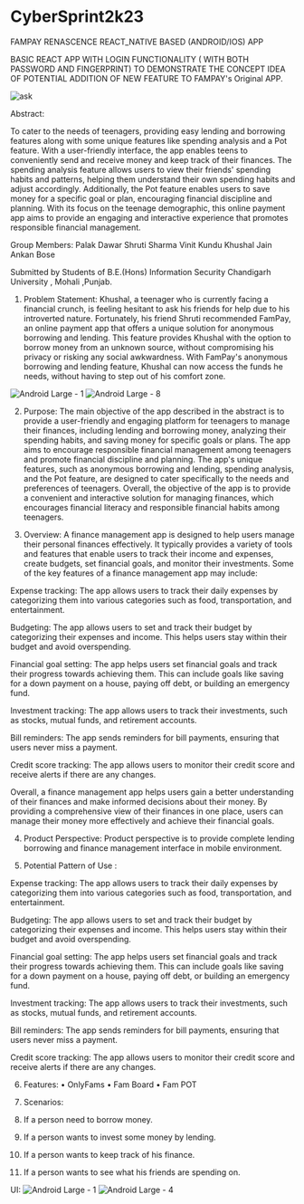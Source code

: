 ﻿# CyberSprint2k23

FAMPAY  RENASCENCE REACT_NATIVE BASED (ANDROID/IOS) APP

BASIC REACT APP WITH LOGIN FUNCTIONALITY ( WITH BOTH PASSWORD AND FINGERPRINT) TO DEMONSTRATE THE CONCEPT IDEA OF POTENTIAL ADDITION OF NEW FEATURE TO FAMPAY's Original APP. 



![ask](https://user-images.githubusercontent.com/72563220/227749883-04ff7322-c085-49f1-8bd6-c6cf07e26a86.png)



Abstract:

To cater to the needs of teenagers, providing easy lending and borrowing features along with some unique features like spending analysis and a Pot feature. With a user-friendly interface, the app enables teens to conveniently send and receive money and keep track of their finances. The spending analysis feature allows users to view their friends' spending habits and patterns, helping them understand their own spending habits and adjust accordingly. Additionally, the Pot feature enables users to save money for a specific goal or plan, encouraging financial discipline and planning. With its focus on the teenage demographic, this online payment app aims to provide an engaging and interactive experience that promotes responsible financial management.


Group Members:
Palak Dawar
Shruti Sharma
Vinit Kundu
Khushal Jain
Ankan Bose



Submitted by Students of  B.E.(Hons) Information Security
Chandigarh University , Mohali ,Punjab.

1.	Problem Statement:
Khushal, a teenager who is currently facing a financial crunch, is feeling hesitant to ask his friends for help due to his introverted nature. Fortunately, his friend Shruti recommended FamPay, an online payment app that offers a unique solution for anonymous borrowing and lending. This feature provides Khushal with the option to borrow money from an unknown source, without compromising his privacy or risking any social awkwardness. With FamPay's anonymous borrowing and lending feature, Khushal can now access the funds he needs, without having to step out of his comfort zone.


![Android Large - 1](https://user-images.githubusercontent.com/72563220/227746408-c8a45485-0059-4716-aa3c-c0d1821b7ea3.png)
![Android Large - 8](https://user-images.githubusercontent.com/72563220/227746427-d4c4c2a4-f500-4459-b3b5-d86bfb8425ed.png)


2.	Purpose: 
The main objective of the app described in the abstract is to provide a user-friendly and engaging platform for teenagers to manage their finances, including lending and borrowing money, analyzing their spending habits, and saving money for specific goals or plans. The app aims to encourage responsible financial management among teenagers and promote financial discipline and planning. The app's unique features, such as anonymous borrowing and lending, spending analysis, and the Pot feature, are designed to cater specifically to the needs and preferences of teenagers. Overall, the objective of the app is to provide a convenient and interactive solution for managing finances, which encourages financial literacy and responsible financial habits among teenagers.


3.	Overview:
A finance management app is designed to help users manage their personal finances effectively. It typically provides a variety of tools and features that enable users to track their income and expenses, create budgets, set financial goals, and monitor their investments.
Some of the key features of a finance management app may include:

Expense tracking: The app allows users to track their daily expenses by categorizing them into various categories such as food, transportation, and entertainment.

Budgeting: The app allows users to set and track their budget by categorizing their expenses and income. This helps users stay within their budget and avoid overspending.

Financial goal setting: The app helps users set financial goals and track their progress towards achieving them. This can include goals like saving for a down payment on a house, paying off debt, or building an emergency fund.

Investment tracking: The app allows users to track their investments, such as stocks, mutual funds, and retirement accounts.

Bill reminders: The app sends reminders for bill payments, ensuring that users never miss a payment.

Credit score tracking: The app allows users to monitor their credit score and receive alerts if there are any changes.

Overall, a finance management app helps users gain a better understanding of their finances and make informed decisions about their money. By providing a comprehensive view of their finances in one place, users can manage their money more effectively and achieve their financial goals.

4.	Product Perspective:
Product perspective is to provide complete lending borrowing and finance management interface in mobile environment.


5.	Potential Pattern of Use :

Expense tracking: The app allows users to track their daily expenses by categorizing them into various categories such as food, transportation, and entertainment.

Budgeting: The app allows users to set and track their budget by categorizing their expenses and income. This helps users stay within their budget and avoid overspending.

Financial goal setting: The app helps users set financial goals and track their progress towards achieving them. This can include goals like saving for a down payment on a house, paying off debt, or building an emergency fund.

Investment tracking: The app allows users to track their investments, such as stocks, mutual funds, and retirement accounts.

Bill reminders: The app sends reminders for bill payments, ensuring that users never miss a payment.

Credit score tracking: The app allows users to monitor their credit score and receive alerts if there are any changes.


6.	Features:
•	OnlyFams
•	Fam Board
•	Fam POT

7.	Scenarios: 
1.	If a person need to borrow money.
2.	If a person wants to invest some money by lending.
3.	If a person wants to keep track of his finance.
4.	If a person wants to see what his friends  are spending on.




UI:
 ![Android Large - 1](https://user-images.githubusercontent.com/72563220/227746449-2fe5cf37-1c05-44c0-b45b-2dc82b74c5ce.png)
![Android Large - 4](https://user-images.githubusercontent.com/72563220/227746453-c631ef9a-d82a-4f54-8077-715231fedb9a.png)

      
